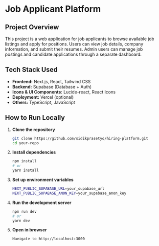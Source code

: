 # Job Applicant Platform

## Project Overview

This project is a web application for job applicants to browse available job listings and apply for positions. Users can view job details, company information, and submit their resumes. Admin users can manage job postings and candidate applications through a separate dashboard.

## Tech Stack Used

- **Frontend:** Next.js, React, Tailwind CSS
- **Backend:** Supabase (Database + Auth)
- **Icons & UI Components:** Lucide-react, React Icons
- **Deployment:** Vercel (optional)
- **Others:** TypeScript, JavaScript

## How to Run Locally

1. **Clone the repository**

   ```bash
   git clone https://github.com/sidikprasetyo/hiring-platform.git
   cd your-repo

   ```

2. **Install dependencies**

   ```bash
   npm install
   # or
   yarn install

   ```

3. **Set up environment variables**

   ```bash
   NEXT_PUBLIC_SUPABASE_URL=your_supabase_url
   NEXT_PUBLIC_SUPABASE_ANON_KEY=your_supabase_anon_key

   ```

4. **Run the development server**

   ```bash
   npm run dev
   # or
   yarn dev

   ```

5. **Open in browser**

   ```bash
   Navigate to http://localhost:3000

   ```
